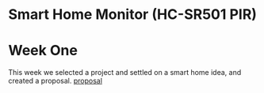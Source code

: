 # Smart Home Monitor (HC-SR501 PIR)


# Week One
This week we selected a project and settled on a smart home idea, and created a proposal.
[proposal](www.google.ca)
